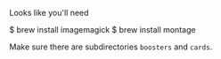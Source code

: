 
Looks like you'll need

$ brew install imagemagick
$ brew install montage

Make sure there are subdirectories `boosters` and `cards`.